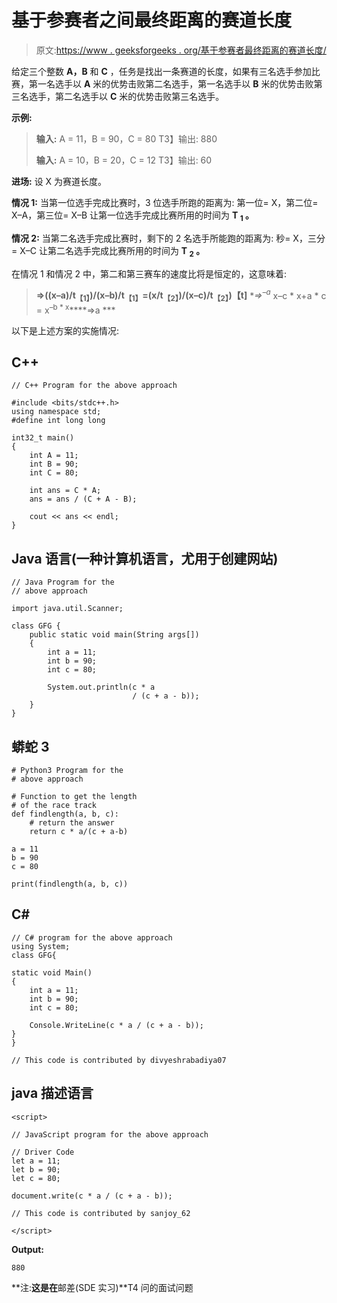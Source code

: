 # 基于参赛者之间最终距离的赛道长度

> 原文:[https://www . geeksforgeeks . org/基于参赛者最终距离的赛道长度/](https://www.geeksforgeeks.org/length-of-race-track-based-on-the-final-distance-between-participants/)

给定三个整数 **A，B** 和 **C** ，任务是找出一条赛道的长度，如果有三名选手参加比赛，第一名选手以 **A** 米的优势击败第二名选手，第一名选手以 **B** 米的优势击败第三名选手，第二名选手以 **C** 米的优势击败第三名选手。

**示例:**

> **输入:** A = 11，B = 90，C = 80
> T3】输出: 880
> 
> **输入:** A = 10，B = 20，C = 12
> T3】输出: 60

**进场:**
设 X 为赛道长度。

**情况 1:** 当第一位选手完成比赛时，3 位选手所跑的距离为:
第一位= X，第二位= X–A，第三位= X–B
让第一位选手完成比赛所用的时间为 **T <sub>1</sub> 。**

**情况 2:** 当第二名选手完成比赛时，剩下的 2 名选手所能跑的距离为:
秒= X，三分= X–C
让第二名选手完成比赛所用的时间为 **T <sub>2</sub> 。**

在情况 1 和情况 2 中，第二和第三赛车的速度比将是恒定的，这意味着:

> **=>((x–a)/t<sub>【1】</sub>)/(x–b)/t<sub>【1】</sub>=(x/t<sub>【2】</sub>)/(x–c)/t<sub>【2】</sub>)【t]**
> **=><sup>–a* x–c * x+a * c = x<sup>–b * x</sup></sup>****=>a ***

以下是上述方案的实施情况:

## C++

```
// C++ Program for the above approach

#include <bits/stdc++.h>
using namespace std;
#define int long long

int32_t main()
{
    int A = 11;
    int B = 90;
    int C = 80;

    int ans = C * A;
    ans = ans / (C + A - B);

    cout << ans << endl;
}
```

## Java 语言(一种计算机语言，尤用于创建网站)

```
// Java Program for the
// above approach

import java.util.Scanner;

class GFG {
    public static void main(String args[])
    {
        int a = 11;
        int b = 90;
        int c = 80;

        System.out.println(c * a
                           / (c + a - b));
    }
}
```

## 蟒蛇 3

```
# Python3 Program for the
# above approach

# Function to get the length
# of the race track
def findlength(a, b, c):
    # return the answer
    return c * a/(c + a-b)

a = 11
b = 90
c = 80

print(findlength(a, b, c))
```

## C#

```
// C# program for the above approach
using System;
class GFG{

static void Main()
{
    int a = 11;
    int b = 90;
    int c = 80;

    Console.WriteLine(c * a / (c + a - b));
}
}

// This code is contributed by divyeshrabadiya07
```

## java 描述语言

```
<script>

// JavaScript program for the above approach

// Driver Code
let a = 11;
let b = 90;
let c = 80;

document.write(c * a / (c + a - b));

// This code is contributed by sanjoy_62   

</script>
```

**Output:** 

```
880
```

**注:**这是在**邮差(SDE 实习)**T4 问的面试问题